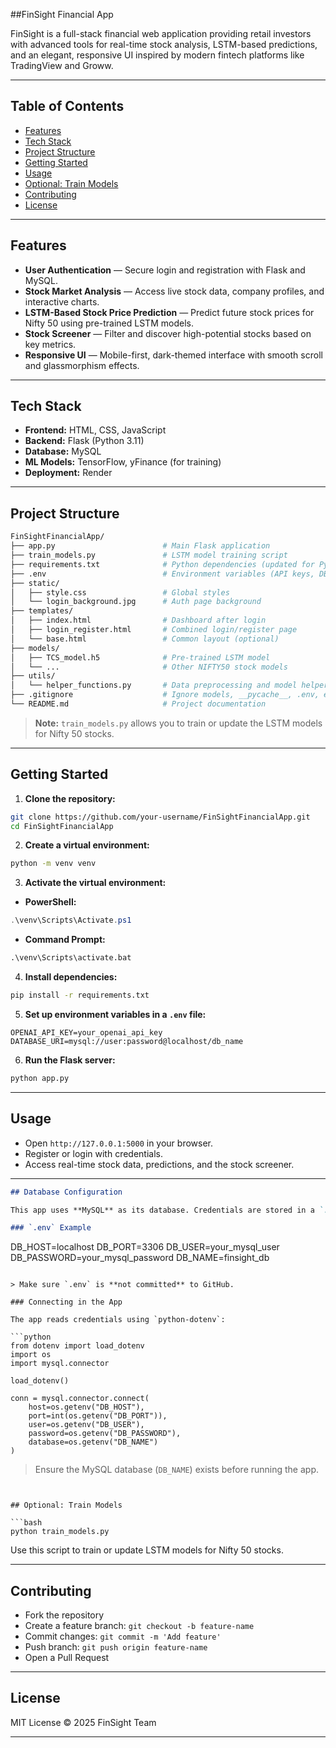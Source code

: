 ##FinSight Financial App


FinSight is a full-stack financial web application providing retail investors with advanced tools for real-time stock analysis, LSTM-based predictions, and an elegant, responsive UI inspired by modern fintech platforms like TradingView and Groww.

---

## Table of Contents

* [Features](#features)
* [Tech Stack](#tech-stack)
* [Project Structure](#project-structure)
* [Getting Started](#getting-started)
* [Usage](#usage)
* [Optional: Train Models](#optional-train-models)
* [Contributing](#contributing)
* [License](#license)

---

## Features

* **User Authentication** — Secure login and registration with Flask and MySQL.
* **Stock Market Analysis** — Access live stock data, company profiles, and interactive charts.
* **LSTM-Based Stock Price Prediction** — Predict future stock prices for Nifty 50 using pre-trained LSTM models.
* **Stock Screener** — Filter and discover high-potential stocks based on key metrics.
* **Responsive UI** — Mobile-first, dark-themed interface with smooth scroll and glassmorphism effects.

---

## Tech Stack

* **Frontend:** HTML, CSS, JavaScript
* **Backend:** Flask (Python 3.11)
* **Database:** MySQL
* **ML Models:** TensorFlow, yFinance (for training)
* **Deployment:** Render

---

## Project Structure

```bash
FinSightFinancialApp/
├── app.py                        # Main Flask application
├── train_models.py               # LSTM model training script
├── requirements.txt              # Python dependencies (updated for Python 3.11)
├── .env                          # Environment variables (API keys, DB URIs)
├── static/
│   ├── style.css                 # Global styles
│   └── login_background.jpg      # Auth page background
├── templates/
│   ├── index.html                # Dashboard after login
│   ├── login_register.html       # Combined login/register page
│   └── base.html                 # Common layout (optional)
├── models/
│   ├── TCS_model.h5              # Pre-trained LSTM model
│   └── ...                       # Other NIFTY50 stock models
├── utils/
│   └── helper_functions.py       # Data preprocessing and model helpers
├── .gitignore                    # Ignore models, __pycache__, .env, etc.
└── README.md                     # Project documentation
```

> **Note:** `train_models.py` allows you to train or update the LSTM models for Nifty 50 stocks.

---

## Getting Started

1. **Clone the repository:**

```bash
git clone https://github.com/your-username/FinSightFinancialApp.git
cd FinSightFinancialApp
```

2. **Create a virtual environment:**

```bash
python -m venv venv
```

3. **Activate the virtual environment:**

* **PowerShell:**

```powershell
.\venv\Scripts\Activate.ps1
```

* **Command Prompt:**

```cmd
.\venv\Scripts\activate.bat
```

4. **Install dependencies:**

```bash
pip install -r requirements.txt
```

5. **Set up environment variables in a `.env` file:**

```text
OPENAI_API_KEY=your_openai_api_key
DATABASE_URI=mysql://user:password@localhost/db_name
```

6. **Run the Flask server:**

```bash
python app.py
```

---

## Usage

* Open `http://127.0.0.1:5000` in your browser.
* Register or login with credentials.
* Access real-time stock data, predictions, and the stock screener.

---

```markdown
## Database Configuration

This app uses **MySQL** as its database. Credentials are stored in a `.env` file for security.

### `.env` Example

```

DB_HOST=localhost
DB_PORT=3306
DB_USER=your_mysql_user
DB_PASSWORD=your_mysql_password
DB_NAME=finsight_db

````

> Make sure `.env` is **not committed** to GitHub.  

### Connecting in the App

The app reads credentials using `python-dotenv`:

```python
from dotenv import load_dotenv
import os
import mysql.connector

load_dotenv()

conn = mysql.connector.connect(
    host=os.getenv("DB_HOST"),
    port=int(os.getenv("DB_PORT")),
    user=os.getenv("DB_USER"),
    password=os.getenv("DB_PASSWORD"),
    database=os.getenv("DB_NAME")
)
````

> Ensure the MySQL database (`DB_NAME`) exists before running the app.

```


## Optional: Train Models

```bash
python train_models.py
```

Use this script to train or update LSTM models for Nifty 50 stocks.

---

## Contributing

* Fork the repository
* Create a feature branch: `git checkout -b feature-name`
* Commit changes: `git commit -m 'Add feature'`
* Push branch: `git push origin feature-name`
* Open a Pull Request

---

## License

MIT License © 2025 FinSight Team

---




